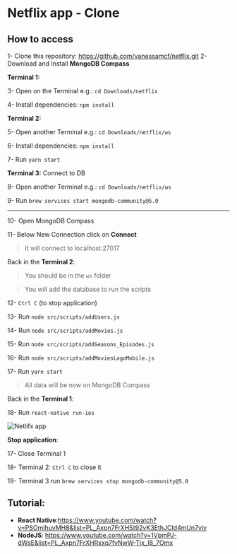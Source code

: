# Netflix app - Clone

## How to access

1- Clone this repository: https://github.com/vanessamcf/netflix.git
2- Download and Install **MongoDB Compass**

**Terminal 1:**

3- Open on the Terminal e.g.: `cd Downloads/netflix`

4- Install dependencies: `npm install`


**Terminal 2:**

5- Open another Terminal e.g.: `cd Downloads/netflix/ws`

6- Install dependencies: `npm install`

7- Run `yarn start`

**Terminal 3:** Connect to DB

8- Open another Terminal e.g.: `cd Downloads/netflix/ws`

9- Run `brew services start mongodb-community@5.0`

-----------------------------------------------------

10- Open MongoDB Compass 

11- Below New Connection click on **Connect**

> It will connect to localhost:27017

Back in the **Terminal 2**:

> You should be in the `ws` folder

> You will add the database to run the scripts

12- `Ctrl C` (to stop application)

13- Run `node src/scripts/addUsers.js`

14- Run `node src/scripts/addMovies.js`

15- Run `node src/scripts/addSeasons_Episodes.js`

16- Run `node src/scripts/addMoviesLogoMobile.js`

17- Run `yarn start`

> All data will be now on MongoDB Compass


Back in the **Terminal 1**:

18- Run `react-native run-ios`

![Netlifx app](/netflix_clone_app.gif)

**Stop application**:

17- Close Terminal 1

18- Terminal 2: `Ctrl C` to close it

19- Terminal 3 run `brew services stop mongodb-community@5.0`



## Tutorial:

- **React Native**:https://www.youtube.com/watch?v=PSOmihuvMH8&list=PL_Axpn7FrXHSt92vK3EthJCId4mUn7viv
- **NodeJS**: https://www.youtube.com/watch?v=1VpmPJ-dWsE&list=PL_Axpn7FrXHRxxq7fvNwW-Tjx_I8_7Omx